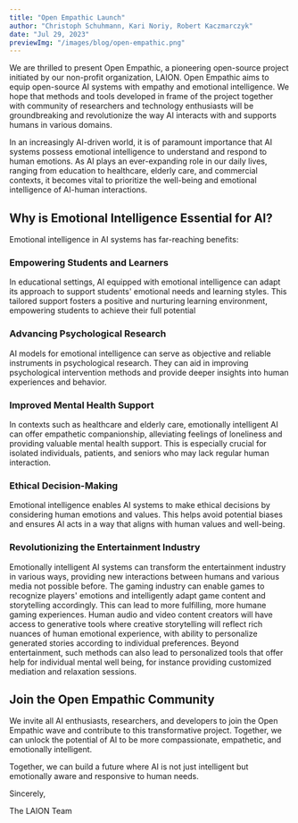```yaml
---
title: "Open Empathic Launch"
author: "Christoph Schuhmann, Kari Noriy, Robert Kaczmarczyk"
date: "Jul 29, 2023"
previewImg: "/images/blog/open-empathic.png"
---
```


We are thrilled to present Open Empathic, a pioneering open-source project initiated by our non-profit organization, LAION. Open Empathic aims to equip open-source AI systems with empathy and emotional intelligence. We hope that methods and tools developed in frame of the project together with community of researchers and technology enthusiasts will be groundbreaking and revolutionize the way AI interacts with and supports humans in various domains.

In an increasingly AI-driven world, it is of paramount importance that AI systems possess emotional intelligence to understand and respond to human emotions. As AI plays an ever-expanding role in our daily lives, ranging from education to healthcare, elderly care, and commercial contexts, it becomes vital to prioritize the well-being and emotional intelligence of AI-human interactions.

## Why is Emotional Intelligence Essential for AI?

Emotional intelligence in AI systems has far-reaching benefits:

### Empowering Students and Learners

In educational settings, AI equipped with emotional intelligence can adapt its approach to support students' emotional needs and learning styles. This tailored support fosters a positive and nurturing learning environment, empowering students to achieve their full potential

### Advancing Psychological Research

AI models for emotional intelligence can serve as objective and reliable instruments in psychological research. They can aid in improving psychological intervention methods and provide deeper insights into human experiences and behavior.

### Improved Mental Health Support

In contexts such as healthcare and elderly care, emotionally intelligent AI can offer empathetic companionship, alleviating feelings of loneliness and providing valuable mental health support. This is especially crucial for isolated individuals, patients, and seniors who may lack regular human interaction.

### Ethical Decision-Making

Emotional intelligence enables AI systems to make ethical decisions by considering human emotions and values. This helps avoid potential biases and ensures AI acts in a way that aligns with human values and well-being.

### Revolutionizing the Entertainment Industry

Emotionally intelligent AI systems can transform the entertainment industry in various ways, providing new interactions between humans and various media not possible before. The gaming industry can enable games to recognize players' emotions and intelligently adapt game content and storytelling accordingly. This can lead to more fulfilling, more humane gaming experiences. Human audio and video content creators will have access to generative tools where creative storytelling will reflect rich nuances of human emotional experience, with ability to personalize generated stories according to individual preferences. Beyond entertainment, such methods can also lead to personalized tools that offer help for individual mental well being, for instance providing customized mediation and relaxation sessions.

## Join the Open Empathic Community

We invite all AI enthusiasts, researchers, and developers to join the Open Empathic wave and contribute to this transformative project. Together, we can unlock the potential of AI to be more compassionate, empathetic, and emotionally intelligent.

Together, we can build a future where AI is not just intelligent but emotionally aware and responsive to human needs.

Sincerely,

The LAION Team
